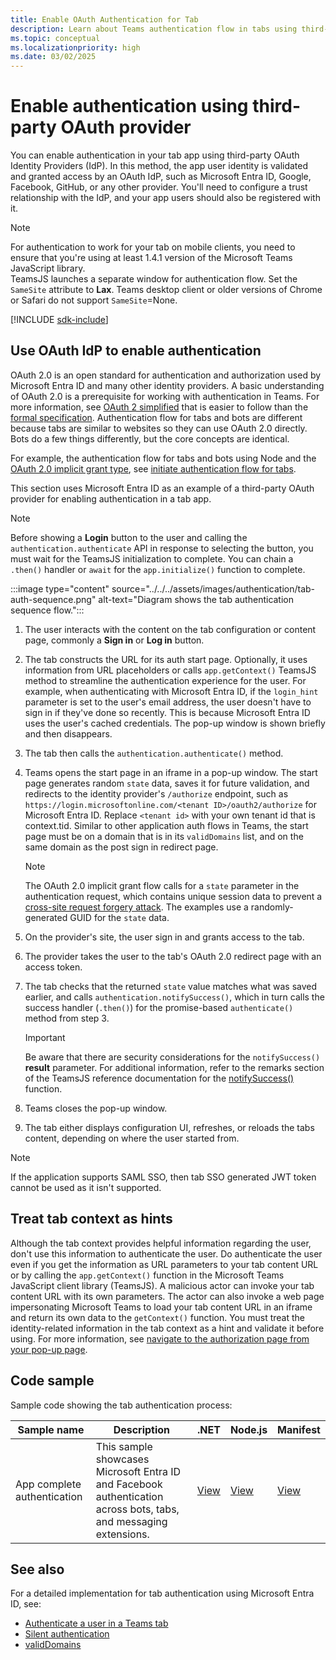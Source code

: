 ```yaml
---
title: Enable OAuth Authentication for Tab
description: Learn about Teams authentication flow in tabs using third-party OAuth provider with Microsoft Entra configuration and code samples.
ms.topic: conceptual
ms.localizationpriority: high
ms.date: 03/02/2025
---
```

# Enable authentication using third-party OAuth provider

You can enable authentication in your tab app using third-party OAuth Identity Providers (IdP). In this method, the app user identity is validated and granted access by an OAuth IdP, such as Microsoft Entra ID, Google, Facebook, GitHub, or any other provider. You'll need to configure a trust relationship with the IdP, and your app users should also be registered with it.

> [!NOTE]
> For authentication to work for your tab on mobile clients, you need to ensure that you're using at least 1.4.1 version of the Microsoft Teams JavaScript library.  
> TeamsJS launches a separate window for authentication flow. Set the `SameSite` attribute to **Lax**. Teams desktop client or older versions of Chrome or Safari do not support `SameSite`=None.

[!INCLUDE [sdk-include](~/includes/sdk-include.md)]

## Use OAuth IdP to enable authentication

OAuth 2.0 is an open standard for authentication and authorization used by Microsoft Entra ID and many other identity providers. A basic understanding of OAuth 2.0 is a prerequisite for working with authentication in Teams. For more information, see [OAuth 2 simplified](https://aaronparecki.com/oauth-2-simplified/) that is easier to follow than the [formal specification](https://oauth.net/2/). Authentication flow for tabs and bots are different because tabs are similar to websites so they can use OAuth 2.0 directly. Bots do a few things differently, but the core concepts are identical.

For example, the authentication flow for tabs and bots using Node and the [OAuth 2.0 implicit grant type](https://oauth.net/2/grant-types/implicit/), see [initiate authentication flow for tabs](~/tabs/how-to/authentication/auth-tab-aad.md#initiate-authentication-flow).

This section uses Microsoft Entra ID as an example of a third-party OAuth provider for enabling authentication in a tab app.

> [!NOTE]
> Before showing a **Login** button to the user and calling the `authentication.authenticate` API in response to selecting the button, you must wait for the TeamsJS initialization to complete. You can chain a `.then()` handler or `await` for the `app.initialize()` function to complete.

:::image type="content" source="../../../assets/images/authentication/tab-auth-sequence.png" alt-text="Diagram shows the tab authentication sequence flow.":::

1. The user interacts with the content on the tab configuration or content page, commonly a **Sign in** or **Log in** button.
2. The tab constructs the URL for its auth start page. Optionally, it uses information from URL placeholders or calls `app.getContext()` TeamsJS method to streamline the authentication experience for the user. For example, when authenticating with Microsoft Entra ID, if the `login_hint` parameter is set to the user's email address, the user doesn't have to sign in if they've done so recently. This is because Microsoft Entra ID uses the user's cached credentials. The pop-up window is shown briefly and then disappears.
3. The tab then calls the `authentication.authenticate()` method.
4. Teams opens the start page in an iframe in a pop-up window. The start page generates random `state` data, saves it for future validation, and redirects to the identity provider's `/authorize` endpoint, such as `https://login.microsoftonline.com/<tenant ID>/oauth2/authorize` for Microsoft Entra ID. Replace `<tenant id>` with your own tenant id that is context.tid.
Similar to other application auth flows in Teams, the start page must be on a domain that is in its `validDomains` list, and on the same domain as the post sign in redirect page.

    > [!NOTE]
    >
    > The OAuth 2.0 implicit grant flow calls for a `state` parameter in the authentication request, which contains unique session data to prevent a [cross-site request forgery attack](https://en.wikipedia.org/wiki/Cross-site_request_forgery). The examples use a randomly-generated GUID for the `state` data.

5. On the provider's site, the user sign in and grants access to the tab.
6. The provider takes the user to the tab's OAuth 2.0 redirect page with an access token.
7. The tab checks that the returned `state` value matches what was saved earlier, and calls `authentication.notifySuccess()`, which in turn calls the success handler (`.then()`) for the promise-based `authenticate()` method from step 3.

    > [!IMPORTANT]
    >
    > Be aware that there are security considerations for the `notifySuccess()` **result** parameter. For additional information, refer to the remarks section of the TeamsJS reference documentation for the [notifySuccess()](/javascript/api/%40microsoft/teams-js/authentication#@microsoft-teams-js-authentication-notifysuccess) function.

1. Teams closes the pop-up window.
1. The tab either displays configuration UI, refreshes, or reloads the tabs content, depending on where the user started from.

> [!NOTE]
>
> If the application supports SAML SSO, then tab SSO generated JWT token cannot be used as it isn't supported.

## Treat tab context as hints

Although the tab context provides helpful information regarding the user, don't use this information to authenticate the user. Do authenticate the user even if you get the information as URL parameters to your tab content URL or by calling the `app.getContext()` function in the Microsoft Teams JavaScript client library (TeamsJS). A malicious actor can invoke your tab content URL with its own parameters. The actor can also invoke a web page impersonating Microsoft Teams to load your tab content URL in an iframe and return its own data to the `getContext()` function. You must treat the identity-related information in the tab context as a  hint and validate it before using. For more information, see [navigate to the authorization page from your pop-up page](~/tabs/how-to/authentication/auth-tab-aad.md#navigate-to-the-authorization-page-from-your-pop-up-page).

## Code sample

Sample code showing the tab authentication process:

| **Sample name** | **Description** | **.NET** | **Node.js** | **Manifest**|
|-----------------|-----------------|-------------|------------|------------|
| App complete authentication | This sample showcases Microsoft Entra ID and Facebook authentication across bots, tabs, and messaging extensions. | [View](https://github.com/OfficeDev/Microsoft-Teams-Samples/tree/main/samples/app-complete-auth/csharp) | [View](https://github.com/OfficeDev/Microsoft-Teams-Samples/tree/main/samples/app-complete-auth/nodejs) |[View](https://github.com/OfficeDev/Microsoft-Teams-Samples/tree/main/samples/app-complete-auth/csharp/demo-manifest/App-Complete-Auth.zip) |

## See also

For a detailed implementation for tab authentication using Microsoft Entra ID, see:

* [Authenticate a user in a Teams tab](~/tabs/how-to/authentication/auth-tab-AAD.md)
* [Silent authentication](~/tabs/how-to/authentication/auth-silent-AAD.md)
* [validDomains](../../../resources/schema/manifest-schema.md#validdomains)
